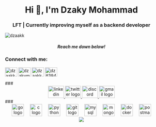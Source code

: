 <h1 align="center">Hi 👋, I'm Dzaky Mohammad</h1>
<h3 align="center">LFT | Currently improving myself as a backend developer</h3>

<p align="left"> <img src="https://komarev.com/ghpvc/?username=dzaakk&label=Profile%20views&color=0e75b6&style=flat" alt="dzaakk" /> </p>

<h5 align="center">Reach me down below!</h5>

<h3 align="left">Connect with me:</h3>
<p align="left">
<a href="https://twitter.com/dzaakk" target="blank"><img align="center" src="https://raw.githubusercontent.com/rahuldkjain/github-profile-readme-generator/master/src/images/icons/Social/twitter.svg" alt="dzaakk" height="30" width="40" /></a>
<a href="https://linkedin.com/in/dzakym" target="blank"><img align="center" src="https://raw.githubusercontent.com/rahuldkjain/github-profile-readme-generator/master/src/images/icons/Social/linked-in-alt.svg" alt="dzakym" height="30" width="40" /></a>
<a href="https://www.leetcode.com/dzaakk" target="blank"><img align="center" src="https://raw.githubusercontent.com/rahuldkjain/github-profile-readme-generator/master/src/images/icons/Social/leet-code.svg" alt="dzaakk" height="30" width="40" /></a>
<a href="https://discord.gg/dz#3946" target="blank"><img align="center" src="https://raw.githubusercontent.com/rahuldkjain/github-profile-readme-generator/master/src/images/icons/Social/discord.svg" alt="dz#3946" height="30" width="40" /></a>
</p>
###

<div align="center">
  <a href="https://www.linkedin.com/in/dzakym/" target="_blank">
    <img src="https://raw.githubusercontent.com/maurodesouza/profile-readme-generator/master/src/assets/icons/social/linkedin/default.svg" width="52" height="40" alt="linkedin logo"  />
  </a>
  <a href="https://twitter.com/Dzaaakk" target="_blank">
    <img src="https://raw.githubusercontent.com/maurodesouza/profile-readme-generator/master/src/assets/icons/social/twitter/default.svg" width="52" height="40" alt="twitter logo"  />
  </a>
  <a href="dz#3946" target="_blank">
    <img src="https://raw.githubusercontent.com/maurodesouza/profile-readme-generator/master/src/assets/icons/social/discord/default.svg" width="52" height="40" alt="discord logo"  />
  </a>
  <a href="dzdzaakk@gmail.com" target="_blank">
    <img src="https://raw.githubusercontent.com/maurodesouza/profile-readme-generator/master/src/assets/icons/social/gmail/default.svg" width="52" height="40" alt="gmail logo"  />
  </a>
</div>
###

<div align="center">
  <img src="https://skillicons.dev/icons?i=go" height="40" alt="go logo"  />
  <img width="12" />
  <img src="https://skillicons.dev/icons?i=c" height="40" alt="c logo"  />
  <img width="12" />
  <img src="https://skillicons.dev/icons?i=py" height="40" alt="python logo"  />
  <img width="12" />
  <img src="https://skillicons.dev/icons?i=git" height="40" alt="git logo"  />
  <img width="12" />
  <img src="https://skillicons.dev/icons?i=mysql" height="40" alt="mysql logo"  />
  <img width="12" />
  <img src="https://skillicons.dev/icons?i=mongodb" height="40" alt="mongodb logo"  />
  <img width="12" />
  <img src="https://skillicons.dev/icons?i=docker" height="40" alt="docker logo"  />
  <img width="12" />
  <img src="https://skillicons.dev/icons?i=postman" height="40" alt="postman logo"  />
</div>


<div align="center">
  <img src="https://profile-counter.glitch.me/Dzaakk/count.svg?"  />
</div>

###
